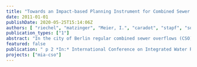 ```yaml
---
title: "Towards an Impact-based Planning Instrument for Combined Sewer Management in Berlin, Germany."
date: 2011-01-01
publishDate: 2020-05-25T15:14:06Z
authors: [ "riechel", "matzinger", "Meier, I.", "caradot", "stapf", "sonnenberg", "Pawlowsky-Reusing, E.", "Heinzmann, B.", "rouault" ]
publication_types: ["1"]
abstract: "In the city of Berlin regular combined sewer overflows (CSO) lead to acute stress of aquatic organisms in the receiving River Spree and its side channels. Of most concern are oxygen depressions, following the inflow of degradable organic matter via ~180 CSO outlets, along a river stretch of 16 km. For the assessment of the severity of these oxygen depressions, an existing impact-based approach suggested by Lammersen (1997) was combined with information on the local fish fauna. Application of this locally adapted assessment method to seven years of oxygen measurements at a CSO hotspot in the river yielded an annual average of 14 periods with suboptimal conditions for which adverse effects on the fish fauna are expected and 20 periods with critical conditions for which acute fish kills are possible. Further investigation on rain and sewer management data proved that such critical conditions only occurred as a direct result of CSO events, whereas suboptimal conditions are also possible at dry weather and may last up to 32 days (Riechel et al. 2010)."
featured: false
publication: " p 2 *In:* International Conference on Integrated Water Ressource Management. Dresden. 12-13 October 2011"
projects: ["mia-cso"]
---
```


